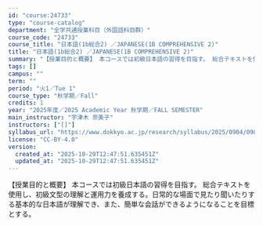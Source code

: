 ```yaml
---
id: "course:24733"
type: "course-catalog"
department: "全学共通授業科目（外国語科目群）"
course_code: "24733"
course_title: "日本語(1b総合2) ／JAPANESE(1B COMPREHENSIVE 2)"
title: "日本語(1b総合2) ／JAPANESE(1B COMPREHENSIVE 2)"
summary: "【授業目的と概要】 本コースでは初級日本語の習得を目指す。 総合テキストを使用し、初級文型の理解と運用力を養成する。日常的な場面で見たり聞いたりする基本的な日本語が理解でき、また、簡単な会話ができるようになることを目標とする。"
tags: []
campus: ""
term: ""
period: "火1／Tue 1"
course_type: "秋学期／Fall"
credits: 1
year: "2025年度／2025 Academic Year 秋学期／FALL SEMESTER"
main_instructor: "宇津木 奈美子"
instructors: ["[]"]
syllabus_url: "https://www.dokkyo.ac.jp/research/syllabus/2025/0904/0904_24733_ja_JP.html"
license: "CC-BY-4.0"
version:
  created_at: "2025-10-29T12:47:51.635451Z"
  updated_at: "2025-10-29T12:47:51.635451Z"
---
```

【授業目的と概要】 本コースでは初級日本語の習得を目指す。 総合テキストを使用し、初級文型の理解と運用力を養成する。日常的な場面で見たり聞いたりする基本的な日本語が理解でき、また、簡単な会話ができるようになることを目標とする。
